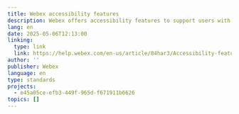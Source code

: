 ```yaml
---
title: Webex accessibility features
description: Webex offers accessibility features to support users with visual, auditory, and mobility impairments. Key features include screen reader compatibility (with JAWS), keyboard navigation using shortcuts, high contrast themes and zoom for low vision support, and customizable settings like adjustable font sizes and dark mode. These features aim to enhance accessibility and inclusivity in Webex meetings and webinars.
lang: en
date: 2025-05-06T12:13:00
linking:
  type: link
  link: https://help.webex.com/en-us/article/84har3/Accessibility-features-for-meetings-and-webinars
author: ''
publisher: Webex
language: en
type: standards
projects:
  - e45a05ce-efb3-449f-965d-f671911b6626
topics: []
---
```


